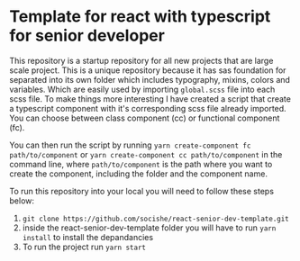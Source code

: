 # Template for react with typescript for senior developer

This repository is a startup repository for all new projects that are large scale project. This is a unique repository because it has sas foundation for separated into its own folder which includes typography, mixins, colors and variables. Which are easily used by importing ``global.scss`` file into each scss file. To make things more interesting I have created a script that create a typescript component with it's corresponding scss file already imported. You can choose between class component (cc) or functional component (fc). 

You can then run the script by running ``yarn create-component fc path/to/component`` or ``yarn create-component cc path/to/component`` in the command line, where ``path/to/component`` is the path where you want to create the component, including the folder and the component name.

To run this repository into your local you will need to follow these steps below:
1. ``git clone https://github.com/socishe/react-senior-dev-template.git``
2. inside the react-senior-dev-template folder you will have to run ``yarn install`` to install the depandancies
3. To run the project run ``yarn start``
